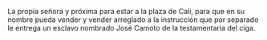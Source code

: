 La propia señora y próxima para estar a la plaza de Cali, para que en su nombre pueda vender y vender arreglado a la instrucción que por separado le entrega un esclavo nombrado José Camoto de la testamentaria del ciga.